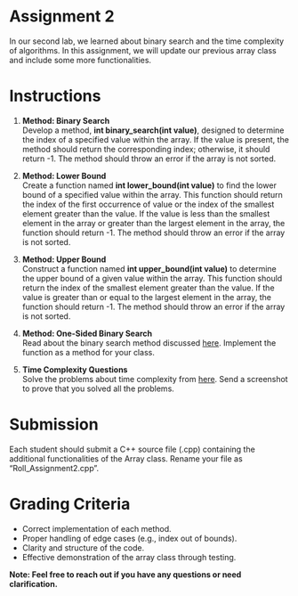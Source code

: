 # Assignment 2

In our second lab, we learned about binary search and the time complexity of algorithms. In this assignment, we will update our previous array class and include some more functionalities.

# Instructions

1. **Method: Binary Search**  
   Develop a method, **int binary\_search(int value)**, designed to determine the index of a specified value within the array. If the value is present, the method should return the corresponding index; otherwise, it should return \-1. The method should throw an error if the array is not sorted.

2. **Method: Lower Bound**  
   Create a function named **int lower\_bound(int value)** to find the lower bound of a specified value within the array. This function should return the index of the first occurrence of value or the index of the smallest element greater than the value. If the value is less than the smallest element in the array or greater than the largest element in the array, the function should return \-1. The method should throw an error if the array is not sorted.

3. **Method: Upper Bound**  
   Construct a function named **int upper\_bound(int value)** to determine the upper bound of a given value within the array. This function should return the index of the smallest element greater than the value. If the value is greater than or equal to the largest element in the array, the function should return \-1. The method should throw an error if the array is not sorted.

4. **Method: One-Sided Binary Search**  
   Read about the binary search method discussed [here](https://www.geeksforgeeks.org/meta-binary-search-one-sided-binary-search/). Implement the function as a method for your class.  
     
5. **Time Complexity Questions**  
   Solve the problems about time complexity from [here](https://www.interviewbit.com/courses/programming/time-complexity/). Send a screenshot to prove that you solved all the problems.

# Submission

Each student should submit a C++ source file (.cpp) containing the additional functionalities of the  Array class. Rename your file as “Roll\_Assignment2.cpp”.

# Grading Criteria

- Correct implementation of each method.  
- Proper handling of edge cases (e.g., index out of bounds).  
- Clarity and structure of the code.  
- Effective demonstration of the array class through testing.

**Note: Feel free to reach out if you have any questions or need clarification.**

